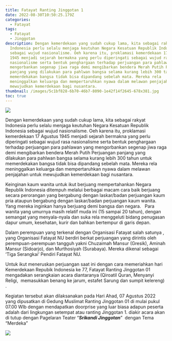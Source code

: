 ```yaml
---
title: Fatayat Ranting Jinggotan 1
date: 2022-08-30T10:50:25.179Z
categories:
  - Fatayat
tags:
  - Fatayat
  - Jinggotan
description: Dengan kemerdekaan yang sudah cukup lama, kita sebagai rakyat
  Indonesia perlu selalu menjaga keutuhan Negara Kesatuan Republik Indonesia
  sebagai wujud nasionalisme. Oeh karena itu, proklamasi kemerdekaan 17 Agustus
  1945 menjadi sejarah bermakna yang perlu diperingati sebagai wujud rasa
  nasionalisme serta bentuk penghargaan terhadap perjuangan para pahlawan yang
  mengorbankan segenap jiwa raga demi mengibarkan bendera Merah Putih Perjuangan
  panjang yang dilakukan para pahlwan bangsa selama kurang lebih 300 tahun untuk
  memerdekakan bangsa tidak bisa dipandang sebelah mata. Mereka rela
  meninggalkan keluarga dan mempertaruhkan nyawa dalam melawan penjajahan untuk
  mewujudkan kemerdekaan bagi nusantara.
thumbnail: /images/5c1bf828-6b70-46b7-8090-1e42f14f2645-678x381.jpg
toc: true
---
```

<!--StartFragment-->

![](/images/5c1bf828-6b70-46b7-8090-1e42f14f2645-678x381.jpg)

Dengan kemerdekaan yang sudah cukup lama, kita sebagai rakyat Indonesia perlu selalu menjaga keutuhan Negara Kesatuan Republik Indonesia sebagai wujud nasionalisme. Oeh karena itu, proklamasi kemerdekaan 17 Agustus 1945 menjadi sejarah bermakna yang perlu diperingati sebagai wujud rasa nasionalisme serta bentuk penghargaan terhadap perjuangan para pahlawan yang mengorbankan segenap jiwa raga demi mengibarkan bendera Merah Putih Perjuangan panjang yang dilakukan para pahlwan bangsa selama kurang lebih 300 tahun untuk memerdekakan bangsa tidak bisa dipandang sebelah mata. Mereka rela meninggalkan keluarga dan mempertaruhkan nyawa dalam melawan penjajahan untuk mewujudkan kemerdekaan bagi nusantara. 

Keinginan kaum wanita untuk ikut berjuang mempertahankan Negara Republik Indonesia ditempuh melalui berbagai macam cara baik berjuang secara perorangan yang bergabung dengan laskar/badan perjuangan kaum pria ataupun bergabung dengan laskar/badan perjuangan kaum wanita. Yang mereka inginkan hanya berjuang demi bangsa dan negara.   Para wanita yang umurnya masih relatif muda ini (15 sampai 20 tahun), dengan  semangat yang menyala-nyala dan suka rela menggeluti bidang penugasan  dapur umum, kesehatan, kurir dan bahkan bertempur di garis depan.

Dalam perempuan yang terkenal dengan Organisasi Fatayat salah satunya , yang Organisasi Fatayat NU berdiri berkat perjuangan yang dirintis oleh perempuan-perempuan tangguh yakni Chuzaimah Mansur (Gresik), Aminah Mansur (Sidoarjo), dan Murthosiyah (Surabaya). Mereka dikenal sebagai ‘Tiga Serangkai’ Pendiri Fatayat NU.

Untuk ikut meneruskan perjuangan saat ini dengan cara memeriahkan hari Kemerdekaan Repubik Indonesia ke 77, Fatayat Ranting Jinggotan 01 mengadakan serangkaian acara diantaranya (Qiroatil Quran, Menyanyi Religi,  memasukkan benang ke jarum, estafet Sarung dan sumpit kelereng) .

Kegiatan tersebut akan dilaksanakan pada Hari Ahad, 07 Agustus 2022 yang dipusatkan di Gedung Muslimat Ranting Jinggotan 01 di mulai pukul 07.00 WIb dengan mendapatkan doorprise yang luar biasa adapun peserta adalah dari lingkungan setempat atau ranting Jinggotan 1. diakir acara akan di tutup dengan Pagelaran Teater “***Srikandi Jinggotan***”  dengan Tema “Merdeka”

![](/images/64d14183-65bc-4dc8-8d1e-0fa092ec4633-213x300.jpg)

<!--EndFragment-->